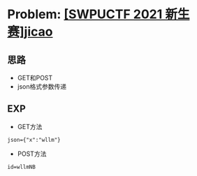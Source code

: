 # Problem: [[SWPUCTF 2021 新生赛]jicao](https://www.nssctf.cn/problem/384)

## 思路
* GET和POST
* json格式参数传递

## EXP
* GET方法

```shell
json={"x":"wllm"} 
```

- POST方法

```shell
id=wllmNB
```


